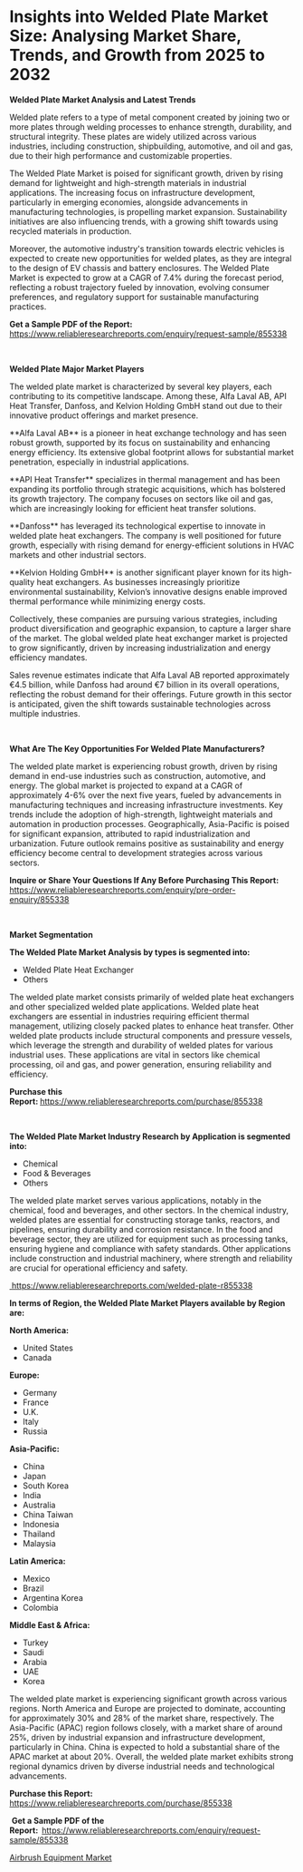 <p><h1>Insights into Welded Plate Market Size: Analysing Market Share, Trends, and Growth from 2025 to 2032</h1></p><p><strong>Welded Plate Market Analysis and Latest Trends</strong></p>
<p><p>Welded plate refers to a type of metal component created by joining two or more plates through welding processes to enhance strength, durability, and structural integrity. These plates are widely utilized across various industries, including construction, shipbuilding, automotive, and oil and gas, due to their high performance and customizable properties.</p><p>The Welded Plate Market is poised for significant growth, driven by rising demand for lightweight and high-strength materials in industrial applications. The increasing focus on infrastructure development, particularly in emerging economies, alongside advancements in manufacturing technologies, is propelling market expansion. Sustainability initiatives are also influencing trends, with a growing shift towards using recycled materials in production.</p><p>Moreover, the automotive industry's transition towards electric vehicles is expected to create new opportunities for welded plates, as they are integral to the design of EV chassis and battery enclosures. The Welded Plate Market is expected to grow at a CAGR of 7.4% during the forecast period, reflecting a robust trajectory fueled by innovation, evolving consumer preferences, and regulatory support for sustainable manufacturing practices.</p></p>
<p><strong>Get a Sample PDF of the Report:&nbsp;</strong> <a href="https://www.reliableresearchreports.com/enquiry/request-sample/855338?utm_campaign=2380&utm_medium=2&utm_source=Github&utm_content=ia&utm_term=18022025&utm_id=welded-plate">https://www.reliableresearchreports.com/enquiry/request-sample/855338</a></p>
<p>&nbsp;</p>
<p><strong>Welded Plate Major Market Players</strong></p>
<p><p>The welded plate market is characterized by several key players, each contributing to its competitive landscape. Among these, Alfa Laval AB, API Heat Transfer, Danfoss, and Kelvion Holding GmbH stand out due to their innovative product offerings and market presence.</p><p>**Alfa Laval AB** is a pioneer in heat exchange technology and has seen robust growth, supported by its focus on sustainability and enhancing energy efficiency. Its extensive global footprint allows for substantial market penetration, especially in industrial applications.</p><p>**API Heat Transfer** specializes in thermal management and has been expanding its portfolio through strategic acquisitions, which has bolstered its growth trajectory. The company focuses on sectors like oil and gas, which are increasingly looking for efficient heat transfer solutions.</p><p>**Danfoss** has leveraged its technological expertise to innovate in welded plate heat exchangers. The company is well positioned for future growth, especially with rising demand for energy-efficient solutions in HVAC markets and other industrial sectors.</p><p>**Kelvion Holding GmbH** is another significant player known for its high-quality heat exchangers. As businesses increasingly prioritize environmental sustainability, Kelvion’s innovative designs enable improved thermal performance while minimizing energy costs.</p><p>Collectively, these companies are pursuing various strategies, including product diversification and geographic expansion, to capture a larger share of the market. The global welded plate heat exchanger market is projected to grow significantly, driven by increasing industrialization and energy efficiency mandates.</p><p>Sales revenue estimates indicate that Alfa Laval AB reported approximately €4.5 billion, while Danfoss had around €7 billion in its overall operations, reflecting the robust demand for their offerings. Future growth in this sector is anticipated, given the shift towards sustainable technologies across multiple industries.</p></p>
<p>&nbsp;</p>
<p><strong>What Are The Key Opportunities For Welded Plate Manufacturers?</strong></p>
<p><p>The welded plate market is experiencing robust growth, driven by rising demand in end-use industries such as construction, automotive, and energy. The global market is projected to expand at a CAGR of approximately 4-6% over the next five years, fueled by advancements in manufacturing techniques and increasing infrastructure investments. Key trends include the adoption of high-strength, lightweight materials and automation in production processes. Geographically, Asia-Pacific is poised for significant expansion, attributed to rapid industrialization and urbanization. Future outlook remains positive as sustainability and energy efficiency become central to development strategies across various sectors.</p></p>
<p><strong>Inquire or Share Your Questions If Any Before Purchasing This Report:</strong> <a href="https://www.reliableresearchreports.com/enquiry/pre-order-enquiry/855338?utm_campaign=2380&utm_medium=2&utm_source=Github&utm_content=ia&utm_term=18022025&utm_id=welded-plate">https://www.reliableresearchreports.com/enquiry/pre-order-enquiry/855338</a></p>
<p>&nbsp;</p>
<p><strong>Market Segmentation</strong></p>
<p><strong>The Welded Plate Market Analysis by types is segmented into:</strong></p>
<p><ul><li>Welded Plate Heat Exchanger</li><li>Others</li></ul></p>
<p><p>The welded plate market consists primarily of welded plate heat exchangers and other specialized welded plate applications. Welded plate heat exchangers are essential in industries requiring efficient thermal management, utilizing closely packed plates to enhance heat transfer. Other welded plate products include structural components and pressure vessels, which leverage the strength and durability of welded plates for various industrial uses. These applications are vital in sectors like chemical processing, oil and gas, and power generation, ensuring reliability and efficiency.</p></p>
<p><strong>Purchase this Report:&nbsp;</strong><a href="https://www.reliableresearchreports.com/purchase/855338?utm_campaign=2380&utm_medium=2&utm_source=Github&utm_content=ia&utm_term=18022025&utm_id=welded-plate">https://www.reliableresearchreports.com/purchase/855338</a></p>
<p>&nbsp;</p>
<p><strong>The Welded Plate Market Industry Research by Application is segmented into:</strong></p>
<p><ul><li>Chemical</li><li>Food & Beverages</li><li>Others</li></ul></p>
<p><p>The welded plate market serves various applications, notably in the chemical, food and beverages, and other sectors. In the chemical industry, welded plates are essential for constructing storage tanks, reactors, and pipelines, ensuring durability and corrosion resistance. In the food and beverage sector, they are utilized for equipment such as processing tanks, ensuring hygiene and compliance with safety standards. Other applications include construction and industrial machinery, where strength and reliability are crucial for operational efficiency and safety.</p></p>
<p><a href="https://www.reliableresearchreports.com/welded-plate-r855338?utm_campaign=2380&utm_medium=2&utm_source=Github&utm_content=ia&utm_term=18022025&utm_id=welded-plate">&nbsp;https://www.reliableresearchreports.com/welded-plate-r855338</a></p>
<p><strong>In terms of Region, the Welded Plate Market Players available by Region are:</strong></p>
<p>
    <p> <strong> North America: </strong>
        <ul>
            <li>United States</li>
            <li>Canada</li>
        </ul>
        </p> 
    <p> <strong> Europe: </strong>
        <ul>
            <li>Germany</li>
            <li>France</li>
            <li>U.K.</li>
            <li>Italy</li>
            <li>Russia</li>
        </ul>
        </p> 
    <p> <strong> Asia-Pacific: </strong>
        <ul>
            <li>China</li>
            <li>Japan</li>
            <li>South Korea</li>
            <li>India</li>
            <li>Australia</li>
            <li>China Taiwan</li>
            <li>Indonesia</li>
            <li>Thailand</li>
            <li>Malaysia</li>
        </ul>
        </p> 
    <p> <strong> Latin America: </strong>
        <ul>
            <li>Mexico</li>
            <li>Brazil</li>
            <li>Argentina Korea</li>
            <li>Colombia</li>
        </ul>
        </p> 
    <p> <strong> Middle East & Africa: </strong>
        <ul>
            <li>Turkey</li>
            <li>Saudi</li>
            <li>Arabia</li>
            <li>UAE</li>
            <li>Korea</li>
        </ul>
    </p>
    </p>
<p><p>The welded plate market is experiencing significant growth across various regions. North America and Europe are projected to dominate, accounting for approximately 30% and 28% of the market share, respectively. The Asia-Pacific (APAC) region follows closely, with a market share of around 25%, driven by industrial expansion and infrastructure development, particularly in China. China is expected to hold a substantial share of the APAC market at about 20%. Overall, the welded plate market exhibits strong regional dynamics driven by diverse industrial needs and technological advancements.</p></p>
<p><strong>Purchase this Report: </strong><a href="https://www.reliableresearchreports.com/purchase/855338?utm_campaign=2380&utm_medium=2&utm_source=Github&utm_content=ia&utm_term=18022025&utm_id=welded-plate">https://www.reliableresearchreports.com/purchase/855338</a></p>
<p>&nbsp;<strong>Get a Sample PDF of the Report:&nbsp;&nbsp;</strong><a href="https://www.reliableresearchreports.com/enquiry/request-sample/855338?utm_campaign=2380&utm_medium=2&utm_source=Github&utm_content=ia&utm_term=18022025&utm_id=welded-plate">https://www.reliableresearchreports.com/enquiry/request-sample/855338</a></p>
<p><strong></strong></p>
<p><p><a href="https://github.com/dolorespeddico90/Market-Research-Report-List-1/blob/main/airbrush-equipment-market.md?utm_campaign=2380&utm_medium=2&utm_source=Github&utm_content=ia&utm_term=18022025&utm_id=welded-plate">Airbrush Equipment Market</a></p></p>